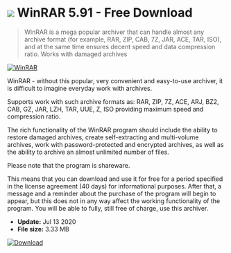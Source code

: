 # ![](https://cdn.softexe.net/static/icon/f/winrar-7795.png) WinRAR 5.91 - Free Download

> WinRAR is a mega popular archiver that can handle almost any archive format (for example, RAR, ZIP, CAB, 7Z, JAR, ACE, TAR, ISO), and at the same time ensures decent speed and data compression ratio. Works with damaged archives

[![WinRAR](https://gallery.dpcdn.pl/imgc/Tools/58/g_-_420x350_1.5_-_x20150409123436_0.png)](https://softexe.net/win/disks-files/compression/winrar:ggae.html)

WinRAR - without this popular, very convenient and easy-to-use archiver, it is difficult to imagine everyday work with archives.

Supports work with such archive formats as: RAR, ZIP, 7Z, ACE, ARJ, BZ2, CAB, GZ, JAR, LZH, TAR, UUE, Z, ISO providing maximum speed and compression ratio.

The rich functionality of the WinRAR program should include the ability to restore damaged archives, create self-extracting and multi-volume archives, work with password-protected and encrypted archives, as well as the ability to archive an almost unlimited number of files.

Please note that the program is shareware.

This means that you can download and use it for free for a period specified in the license agreement (40 days) for informational purposes. After that, a message and a reminder about the purchase of the program will begin to appear, but this does not in any way affect the working functionality of the program. You will be able to fully, still free of charge, use this archiver.


- **Update:** Jul 13 2020
- **File size:** 3.33 MB

[![Download](https://cdn.softexe.net/static/img/download.png)](https://softexe.net/win/disks-files/compression/winrar:ggae.html)

